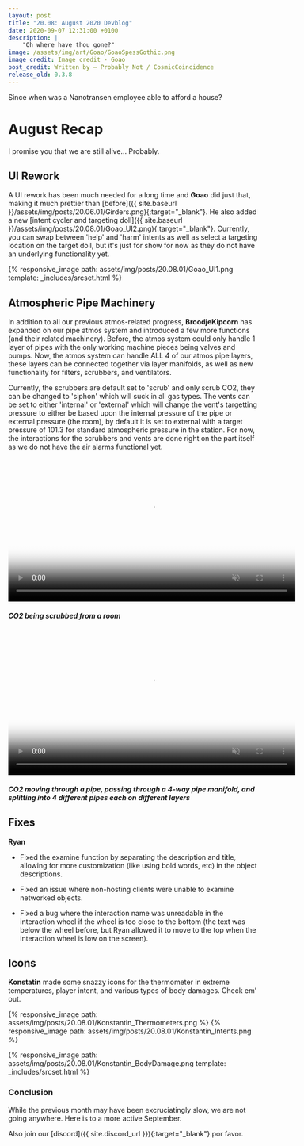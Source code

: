 ```yaml
---
layout: post
title: "20.08: August 2020 Devblog"
date: 2020-09-07 12:31:00 +0100
description: |
    "Oh where have thou gone?"
image: /assets/img/art/Goao/GoaoSpessGothic.png
image_credit: Image credit - Goao
post_credit: Written by – Probably Not / CosmicCoincidence
release_old: 0.3.8
---
```


Since when was a Nanotransen employee able to afford a house?

# August Recap

I promise you that we are still alive... Probably.

## UI Rework

A UI rework has been much needed for a long time and **Goao** did just that, making it much prettier than [before]({{ site.baseurl }}/assets/img/posts/20.06.01/Girders.png){:target="_blank"}. He also added a new [intent cycler and targeting doll]({{ site.baseurl }}/assets/img/posts/20.08.01/Goao_UI2.png){:target="_blank"}. Currently, you can swap between 'help' and 'harm' intents as well as select a targeting location on the target doll, but it's just for show for now as they do not have an underlying functionality yet.

{% responsive_image path: assets/img/posts/20.08.01/Goao_UI1.png template: _includes/srcset.html %}

## Atmospheric Pipe Machinery

In addition to all our previous atmos-related progress, **BroodjeKipcorn** has expanded on our pipe atmos system and introduced a few more functions (and their related machinery). Before, the atmos system could only handle 1 layer of pipes with the only working machine pieces being valves and pumps. Now, the atmos system can handle ALL 4 of our atmos pipe layers, these layers can be connected together via layer manifolds, as well as new functionality for filters, scrubbers, and ventilators.

Currently, the scrubbers are default set to 'scrub' and only scrub CO2, they can be changed to 'siphon' which will suck in all gas types. The vents can be set to either 'internal' or 'external' which will change the vent's targetting pressure to either be based upon the internal pressure of the pipe or external pressure (the room), by default it is set to external with a target pressure of 101.3 for standard atmospheric pressure in the station. For now, the interactions for the scrubbers and vents are done right on the part itself as we do not have the air alarms functional yet.

<div>
  <video controls muted poster="{{ site.baseurl }}/assets/img/posts/20.08.01/BroodjePipeAtmos1.png" width="580px">
    <source src="{{ site.baseurl }}/assets/img/posts/20.08.01/BroodjePipeAtmos1.mp4" type="video/mp4">
  </video>
  <h5><i>CO2 being scrubbed from a room</i></h5>
</div>

<div>
  <video controls muted poster="{{ site.baseurl }}/assets/img/posts/20.08.01/BroodjePipeAtmos2.png" width="580px">
    <source src="{{ site.baseurl }}/assets/img/posts/20.08.01/BroodjePipeAtmos2.mp4" type="video/mp4">
  </video>
  <h5><i>CO2 moving through a pipe, passing through a 4-way pipe manifold, and splitting into 4 different pipes each on different layers</i></h5>
</div>

## Fixes

**Ryan**

- Fixed the examine function by separating the description and title, allowing for more customization (like using bold words, etc) in the object descriptions.

- Fixed an issue where non-hosting clients were unable to examine networked objects.

- Fixed a bug where the interaction name was unreadable in the interaction wheel if the wheel is too close to the bottom (the text was below the wheel before, but Ryan allowed it to move to the top when the interaction wheel is low on the screen).

## Icons

**Konstatin** made some snazzy icons for the thermometer in extreme temperatures, player intent, and various types of body damages. Check em’ out.

<div class='horizontal-2' markdown='1'>
  {% responsive_image path: assets/img/posts/20.08.01/Konstantin_Thermometers.png %}
  {% responsive_image path: assets/img/posts/20.08.01/Konstantin_Intents.png %}
</div>

{% responsive_image path: assets/img/posts/20.08.01/Konstantin_BodyDamage.png template: _includes/srcset.html %}

### Conclusion

While the previous month may have been excruciatingly slow, we are not going anywhere. Here is to a more active September.

Also join our [discord]({{ site.discord_url }}){:target="_blank"} por favor.
